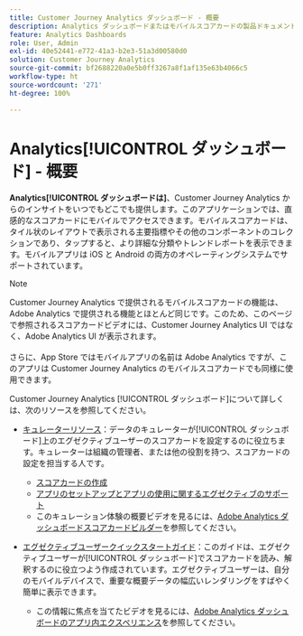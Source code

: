```yaml
---
title: Customer Journey Analytics ダッシュボード - 概要
description: Analytics ダッシュボードまたはモバイルスコアカードの製品ドキュメントとセルフヘルプ。
feature: Analytics Dashboards
role: User, Admin
exl-id: 40e52441-e772-41a3-b2e3-51a3d00580d0
solution: Customer Journey Analytics
source-git-commit: bf2688220a0e5b0ff3267a8f1af135e63b4066c5
workflow-type: ht
source-wordcount: '271'
ht-degree: 100%

---
```


# Analytics[!UICONTROL  ダッシュボード] - 概要

**Analytics[!UICONTROL  ダッシュボードは]**、Customer Journey Analytics からのインサイトをいつでもどこでも提供します。このアプリケーションでは、直感的なスコアカードにモバイルでアクセスできます。モバイルスコアカードは、タイル状のレイアウトで表示される主要指標やその他のコンポーネントのコレクションであり、タップすると、より詳細な分類やトレンドレポートを表示できます。モバイルアプリは iOS と Android の両方のオペレーティングシステムでサポートされています。

>[!NOTE]
>
>Customer Journey Analytics で提供されるモバイルスコアカードの機能は、Adobe Analytics で提供される機能とほとんど同じです。このため、このページで参照されるスコアカードビデオには、Customer Journey Analytics UI ではなく、Adobe Analytics UI が表示されます。<br/><br/>さらに、App Store ではモバイルアプリの名前は Adobe Analytics ですが、このアプリは Customer Journey Analytics のモバイルスコアカードでも同様に使用できます。

Customer Journey Analytics [!UICONTROL ダッシュボード]について詳しくは、次のリソースを参照してください。

* [キュレーターリソース](/help/mobile-app/curator.md)：データのキュレーターが[!UICONTROL ダッシュボード]上のエグゼクティブユーザーのスコアカードを設定するのに役立ちます。キュレーターは組織の管理者、または他の役割を持つ、スコアカードの設定を担当する人です。

   * [スコアカードの作成](/help/mobile-app/create-scorecard.md)
   * [アプリのセットアップとアプリの使用に関するエグゼクティブのサポート](/help/mobile-app/set-up-execs.md)
   * このキュレーション体験の概要ビデオを見るには、[Adobe Analytics ダッシュボードスコアカードビルダー](https://experienceleague.adobe.com/docs/analytics-learn/tutorials/additional-tools/analytics-dashboards/adobe-analytics-dashboards-scorecard-builder.html?lang=ja)を参照してください。


* [エグゼクティブユーザークイックスタートガイド](/help/mobile-app/executive.md)：このガイドは、エグゼクティブユーザーが[!UICONTROL ダッシュボード]でスコアカードを読み、解釈するのに役立つよう作成されています。エグゼクティブユーザーは、自分のモバイルデバイスで、重要な概要データの幅広いレンダリングをすばやく簡単に表示できます。

   * この情報に焦点を当てたビデオを見るには、[Adobe Analytics ダッシュボードのアプリ内エクスペリエンス](https://experienceleague.adobe.com/docs/analytics-learn/tutorials/additional-tools/analytics-dashboards/adobe-analytics-dashboards-in-app-experience.html?lang=ja)を参照してください。
